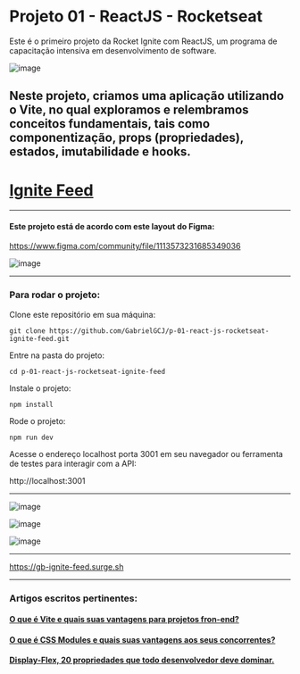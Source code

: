# Projeto 01 - ReactJS - Rocketseat
Este é o primeiro projeto da Rocket Ignite com ReactJS, um programa de capacitação intensiva em desenvolvimento de software.


![image](https://github.com/GabrielGCJ/ignite/assets/91347602/7b21310b-45a4-4794-80c0-bc4f4e65f244)

Neste projeto, criamos uma aplicação utilizando o Vite, no qual exploramos e relembramos conceitos fundamentais, tais como componentização, props (propriedades), estados, imutabilidade e hooks.
----
# <a href="https://gb-ignite-feed.surge.sh">Ignite Feed</a>

----


#### Este projeto está de acordo com este layout do Figma:

https://www.figma.com/community/file/1113573231685349036

![image](https://github.com/GabrielGCJ/projeto-01-react-js-rocketseat/assets/91347602/047a4b05-9ef7-413f-8ac5-a2585c7ad2d2)

-----

### Para rodar o projeto:

Clone este repositório em sua máquina:

`git clone https://github.com/GabrielGCJ/p-01-react-js-rocketseat-ignite-feed.git`

Entre na pasta do projeto:

`cd p-01-react-js-rocketseat-ignite-feed`

Instale o projeto:

`npm install`

Rode o projeto:

`npm run dev`

Acesse o endereço localhost porta 3001 em seu navegador ou ferramenta de testes para interagir com a API:

http://localhost:3001

----

![image](https://github.com/GabrielGCJ/ignite/assets/91347602/5bac651c-ec70-4097-9fd9-587a4d01c903)

![image](https://github.com/GabrielGCJ/ignite/assets/91347602/15564e54-e848-451a-95de-33d3bad36b29)

![image](https://github.com/GabrielGCJ/ignite/assets/91347602/9758c177-dfd1-4320-910d-461a2a9bb863)

----

https://gb-ignite-feed.surge.sh

----

### Artigos escritos pertinentes:

#### <a href="https://dev.to/gabrielgcj/o-que-e-vite-e-quais-suas-vantagens-para-projetos-fron-end-3p5a">O que é Vite e quais suas vantagens para projetos fron-end?</a>

#### <a href="https://dev.to/gabrielgcj/o-que-e-css-modules-e-quais-suas-vantagens-aos-seus-concorrentes-2l6f">O que é CSS Modules e quais suas vantagens aos seus concorrentes?</a>

#### <a href="https://dev.to/gabrielgcj/display-flex-20-propriedades-que-todo-desenvolvedor-deve-dominar-1ne5">Display-Flex, 20 propriedades que todo desenvolvedor deve dominar.</a>
